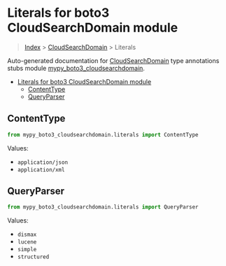 # Literals for boto3 CloudSearchDomain module

> [Index](../index.md) > [CloudSearchDomain](./index.md) > Literals

Auto-generated documentation for [CloudSearchDomain](https://boto3.amazonaws.com/v1/documentation/api/latest/reference/services/cloudsearchdomain.html#CloudSearchDomain)
type annotations stubs module [mypy_boto3_cloudsearchdomain](https://pypi.org/project/mypy-boto3-cloudsearchdomain/).

- [Literals for boto3 CloudSearchDomain module](#literals-for-boto3-cloudsearchdomain-module)
  - [ContentType](#contenttype)
  - [QueryParser](#queryparser)

## ContentType

```python
from mypy_boto3_cloudsearchdomain.literals import ContentType
```

Values:

- `application/json`
- `application/xml`

## QueryParser

```python
from mypy_boto3_cloudsearchdomain.literals import QueryParser
```

Values:

- `dismax`
- `lucene`
- `simple`
- `structured`
